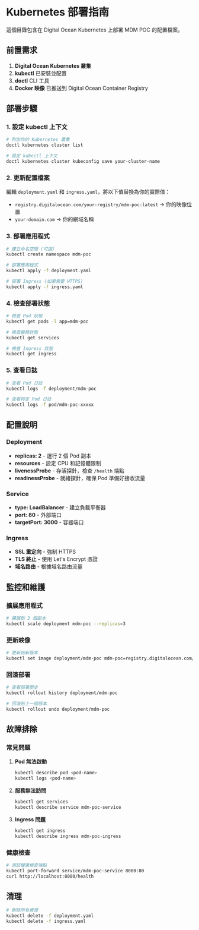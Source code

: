 # Kubernetes 部署指南

這個目錄包含在 Digital Ocean Kubernetes 上部署 MDM POC 的配置檔案。

## 前置需求

1. **Digital Ocean Kubernetes 叢集**
2. **kubectl** 已安裝並配置
3. **doctl** CLI 工具
4. **Docker 映像** 已推送到 Digital Ocean Container Registry

## 部署步驟

### 1. 設定 kubectl 上下文

```bash
# 列出你的 Kubernetes 叢集
doctl kubernetes cluster list

# 設定 kubectl 上下文
doctl kubernetes cluster kubeconfig save your-cluster-name
```

### 2. 更新配置檔案

編輯 `deployment.yaml` 和 `ingress.yaml`，將以下值替換為你的實際值：

- `registry.digitalocean.com/your-registry/mdm-poc:latest` → 你的映像位置
- `your-domain.com` → 你的網域名稱

### 3. 部署應用程式

```bash
# 建立命名空間 (可選)
kubectl create namespace mdm-poc

# 部署應用程式
kubectl apply -f deployment.yaml

# 部署 Ingress (如果需要 HTTPS)
kubectl apply -f ingress.yaml
```

### 4. 檢查部署狀態

```bash
# 檢查 Pod 狀態
kubectl get pods -l app=mdm-poc

# 檢查服務狀態
kubectl get services

# 檢查 Ingress 狀態
kubectl get ingress
```

### 5. 查看日誌

```bash
# 查看 Pod 日誌
kubectl logs -f deployment/mdm-poc

# 查看特定 Pod 日誌
kubectl logs -f pod/mdm-poc-xxxxx
```

## 配置說明

### Deployment

- **replicas: 2** - 運行 2 個 Pod 副本
- **resources** - 設定 CPU 和記憶體限制
- **livenessProbe** - 存活探針，檢查 `/health` 端點
- **readinessProbe** - 就緒探針，確保 Pod 準備好接收流量

### Service

- **type: LoadBalancer** - 建立負載平衡器
- **port: 80** - 外部端口
- **targetPort: 3000** - 容器端口

### Ingress

- **SSL 重定向** - 強制 HTTPS
- **TLS 終止** - 使用 Let's Encrypt 憑證
- **域名路由** - 根據域名路由流量

## 監控和維護

### 擴展應用程式

```bash
# 擴展到 3 個副本
kubectl scale deployment mdm-poc --replicas=3
```

### 更新映像

```bash
# 更新到新版本
kubectl set image deployment/mdm-poc mdm-poc=registry.digitalocean.com/your-registry/mdm-poc:v2.0.0
```

### 回滾部署

```bash
# 查看部署歷史
kubectl rollout history deployment/mdm-poc

# 回滾到上一個版本
kubectl rollout undo deployment/mdm-poc
```

## 故障排除

### 常見問題

1. **Pod 無法啟動**
   ```bash
   kubectl describe pod <pod-name>
   kubectl logs <pod-name>
   ```

2. **服務無法訪問**
   ```bash
   kubectl get services
   kubectl describe service mdm-poc-service
   ```

3. **Ingress 問題**
   ```bash
   kubectl get ingress
   kubectl describe ingress mdm-poc-ingress
   ```

### 健康檢查

```bash
# 測試健康檢查端點
kubectl port-forward service/mdm-poc-service 8080:80
curl http://localhost:8080/health
```

## 清理

```bash
# 刪除所有資源
kubectl delete -f deployment.yaml
kubectl delete -f ingress.yaml
```
